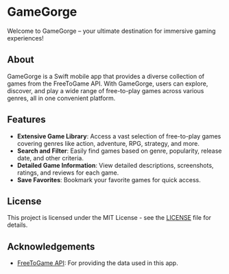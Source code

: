 # GameGorge

Welcome to GameGorge – your ultimate destination for immersive gaming experiences!

## About

GameGorge is a Swift mobile app that provides a diverse collection of games from the FreeToGame API. With GameGorge, users can explore, discover, and play a wide range of free-to-play games across various genres, all in one convenient platform.

## Features

- **Extensive Game Library**: Access a vast selection of free-to-play games covering genres like action, adventure, RPG, strategy, and more.
- **Search and Filter**: Easily find games based on genre, popularity, release date, and other criteria.
- **Detailed Game Information**: View detailed descriptions, screenshots, ratings, and reviews for each game.
- **Save Favorites**: Bookmark your favorite games for quick access.

## License

This project is licensed under the MIT License - see the [LICENSE](LICENSE) file for details.

## Acknowledgements

- [FreeToGame API](https://www.freetogame.com/api-doc): For providing the data used in this app.
  

